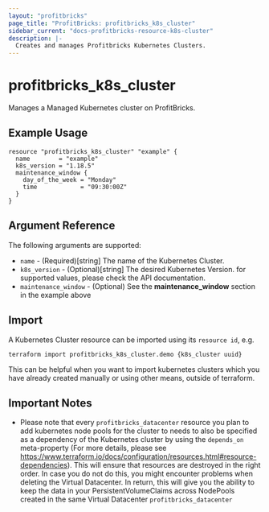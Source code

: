 ```yaml
---
layout: "profitbricks"
page_title: "ProfitBricks: profitbricks_k8s_cluster"
sidebar_current: "docs-profitbricks-resource-k8s-cluster"
description: |-
  Creates and manages Profitbricks Kubernetes Clusters.
---
```


# profitbricks_k8s_cluster

Manages a Managed Kubernetes cluster on ProfitBricks.

## Example Usage

```hcl
resource "profitbricks_k8s_cluster" "example" {
  name        = "example"
  k8s_version = "1.18.5"
  maintenance_window {
    day_of_the_week = "Monday"
    time            = "09:30:00Z"
  }
}
```

## Argument Reference

The following arguments are supported:

- `name` - (Required)[string] The name of the Kubernetes Cluster.
- `k8s_version` - (Optional)[string] The desired Kubernetes Version. for supported values, please check the API documentation.
- `maintenance_window` - (Optional) See the **maintenance_window** section in the example above

## Import

A Kubernetes Cluster resource can be imported using its `resource id`, e.g.

```shell
terraform import profitbricks_k8s_cluster.demo {k8s_cluster uuid}
```

This can be helpful when you want to import kubernetes clusters which you have already created manually or using other means, outside of terraform.

## Important Notes

- Please note that every `profitbricks_datacenter` resource you plan to add kubernetes node pools for the cluster to needs to also be specified as a dependency of the Kubernetes cluster by using the `depends_on` meta-property (For more details, please see https://www.terraform.io/docs/configuration/resources.html#resource-dependencies). This will ensure that resources are destroyed in the right order. In case you do not do this, you might encounter problems when deleting the Virtual Datacenter. In return, this will give you the ability to keep the data in your PersistentVolumeClaims across NodePools created in the same Virtual Datacenter `profitbricks_datacenter`
